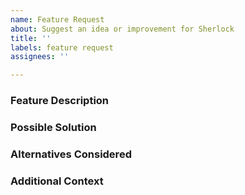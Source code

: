 ```yaml
---
name: Feature Request
about: Suggest an idea or improvement for Sherlock
title: ''
labels: feature request
assignees: ''

---
```


### Feature Description
<!-- A clear and concise description of what you want to happen. -->

### Possible Solution
<!-- A suggestion for how to implement the feature. -->

### Alternatives Considered
<!-- A clear and concise description of any alternative solutions or features you've considered. -->

### Additional Context
<!-- Add any other context or screenshots about the feature request here. -->

